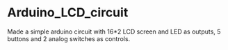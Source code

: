 # Arduino_LCD_circuit

Made a simple arduino circuit with 16*2 LCD screen and LED as outputs, 5 buttons and 2 analog switches as controls.
